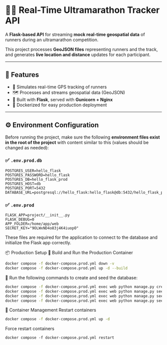 # 🏃‍♂️ Real-Time Ultramarathon Tracker API

A **Flask-based API** for streaming **mock real-time geospatial data** of runners during an ultramarathon competition.

This project processes **GeoJSON files** representing runners and the track, and generates **live location and distance** updates for each participant.

---

## 🚀 Features

- 📡 Simulates real-time GPS tracking of runners  
- 🗺️ Processes and streams geospatial data (GeoJSON)  
- 🔧 Built with **Flask**, served with **Gunicorn + Nginx**  
- 🐳 Dockerized for easy production deployment  

---

## ⚙️ Environment Configuration

Before running the project, make sure the following **environment files exist in the root of the project** with content similar to this (values should be changed as needed):

### ✅ `.env.prod.db`

```env
POSTGRES_USER=hello_flask
POSTGRES_PASSWORD=hello_flask
POSTGRES_DB=hello_flask_prod
POSTGRES_HOST=db
POSTGRES_PORT=5432
DATABASE_URL=postgresql://hello_flask:hello_flask@db:5432/hello_flask_prod
```

### ✅ `.env.prod`

```env
FLASK_APP=project/__init__.py
FLASK_DEBUG=0
APP_FOLDER=/home/app/web
SECRET_KEY="9OLWxND4o83j4K4iuopO"
```
These files are required for the application to connect to the database and initialize the Flask app correctly.


📦 Production Setup
🔨 Build and Run the Production Container

```sh
docker compose -f docker-compose.prod.yml down -v 
docker compose -f docker-compose.prod.yml up -d --build
```

🧰 Run the following commands to create and seed the database:
```sh
docker compose -f docker-compose.prod.yml exec web python manage.py create_db   
docker compose -f docker-compose.prod.yml exec web python manage.py seed_db 
docker compose -f docker-compose.prod.yml exec web python manage.py seed_db_route
docker compose -f docker-compose.prod.yml exec web python manage.py seed_db_runners
```

🔁 Container Management
Restart containers
```sh
docker compose -f docker-compose.prod.yml up -d
```

Force restart containers
```
docker compose -f docker-compose.prod.yml restart
```
